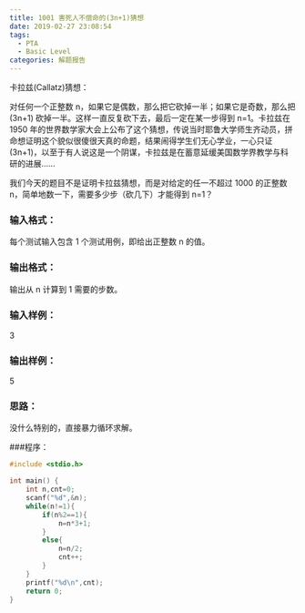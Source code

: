 ```yaml
---
title: 1001 害死人不偿命的(3n+1)猜想
date: 2019-02-27 23:08:54
tags:
  - PTA
  - Basic Level
categories: 解题报告
---
```


卡拉兹(Callatz)猜想：

对任何一个正整数 n，如果它是偶数，那么把它砍掉一半；如果它是奇数，那么把 (3n+1) 砍掉一半。这样一直反复砍下去，最后一定在某一步得到 n=1。卡拉兹在 1950 年的世界数学家大会上公布了这个猜想，传说当时耶鲁大学师生齐动员，拼命想证明这个貌似很傻很天真的命题，结果闹得学生们无心学业，一心只证 (3n+1)，以至于有人说这是一个阴谋，卡拉兹是在蓄意延缓美国数学界教学与科研的进展……

我们今天的题目不是证明卡拉兹猜想，而是对给定的任一不超过 1000 的正整数 n，简单地数一下，需要多少步（砍几下）才能得到 n=1？

### 输入格式：
每个测试输入包含 1 个测试用例，即给出正整数 n 的值。

### 输出格式：
输出从 n 计算到 1 需要的步数。

### 输入样例：
3
### 输出样例：
5

### 思路：
没什么特别的，直接暴力循环求解。

###程序：
```c
#include <stdio.h>

int main() {
    int n,cnt=0;
    scanf("%d",&n);
    while(n!=1){
        if(n%2==1){
            n=n*3+1;
        }
        else{
            n=n/2;
            cnt++;
        }
    }
    printf("%d\n",cnt);
    return 0;
}
```
